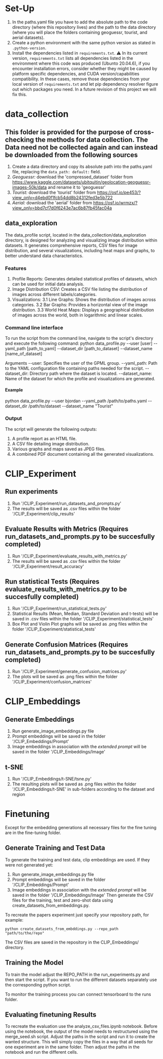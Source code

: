 # Set-Up

1. In the paths.yaml file you have to add the absolute path to the code directory (where this repository lives) and the path to the data directory (where you will place the folders containing geoguessr, tourist, and aerial datasets).
2. Create a python environment with the same python version as stated in `.python-version`.
3. Install the dependencies listed in `requirements.txt`. :warning: In its current version, `requirements.txt` lists all dependencies listed in the environment where this code was produced (Ubunto 20.04.6), if you encounter installation errors, consider whether they might be caused by platform specific dependencies, and CUDA version/capabilities compatibility. In these cases, remove those dependencies from your local version of `requirements.txt` and let pip dependency resolver figure out which packages you need. In a future revision of this project we will fix this.

# data_collection

## This folder is provided for the purpose of cross-checking the methods for data collection. The Data need not be collected again and can instead be downloaded from the following sources

1. Create a data directory and copy its absolute path into the paths.yaml file, replacing the `data_path: default:` field.
2. *Geoguessr:* download the 'compressed_dataset' folder from <https://www.kaggle.com/datasets/ubitquitin/geolocation-geoguessr-images-50k/data> and rename it to 'geoguessr'
3. *Tourist:* download the 'tourist' folder from <https://osf.io/pe453/?view_only=d4ebd0f1fcb54dd8b24312fed3e5b722>
4. *Aerial:* download the 'aerial' folder from <https://osf.io/wrmzx/?view_only=bbd7cf7d0f6243e7ac6b87fb45fac04a>

## data_exploration

The data_profile script, located in the data_collection/data_exploration directory, is designed for analyzing and visualizing image distribution within datasets. It generates comprehensive reports, CSV files for image distribution, and several visualizations, including heat maps and graphs, to better understand data characteristics.

### Features

1. Profile Reports: Generates detailed statistical profiles of datasets, which can be used for initial data analysis.
2. Image Distribution CSV: Creates a CSV file listing the distribution of images across different labels/categories.
3. Visualizations:
    3.1 Line Graphs: Shows the distribution of images across categories.
    3.2 Bar Graphs: Provides a horizontal view of the image distribution.
    3.3 World Heat Maps: Displays a geographical distribution of images across the world, both in logarithmic and linear scales.

### Command line interface

To run the script from the command line, navigate to the script's directory and execute the following command:
python data_profile.py --user [user] --yaml_path [path_to_yaml] --dataset_dir [path_to_dataset] --dataset_name [name_of_dataset]

Arguments
    --user: Specifies the user of the GPML group.
    --yaml_path: Path to the YAML configuration file containing paths needed for the script.
    --dataset_dir: Directory path where the dataset is located.
    --dataset_name: Name of the dataset for which the profile and visualizations are generated.

#### Example

python data_profile.py --user bjordan --yaml_path /path/to/paths.yaml --dataset_dir /path/to/dataset --dataset_name "Tourist"

### Output

The script will generate the following outputs:

1. A profile report as an HTML file.
2. A CSV file detailing image distribution.
3. Various graphs and maps saved as JPEG files.
4. A combined PDF document containing all the generated visualizations.

# CLIP_Experiment

## Run experiments

1. Run '/CLIP_Experiment/run_datasets_and_prompts.py'
2. The results will be saved as .csv files within the folder '/CLIP_Experiment/clip_results'

## Evaluate Results with Metrics (Requires run_datasets_and_prompts.py to be succesfully completed)

1. Run '/CLIP_Experiment/evaluate_results_with_metrics.py'
2. The results will be saved as .csv files within the folder '/CLIP_Experiment/result_accuracy'

## Run statistical Tests (Requires evaluate_results_with_metrics.py to be succesfully completed)

1. Run '/CLIP_Experiment/run_statistical_tests.py'
2. Statistical Results (Mean, Median, Standard Deviation and t-tests) will be saved in .csv files within the folder '/CLIP_Experiment/statistical_tests'
3. Box Plot and Violin Plot graphs will be saved as .png files within the folder '/CLIP_Experiment/statistical_tests'

## Generate Confusion Matrices (Requires run_datasets_and_prompts.py to be succesfully completed)

1. Run '/CLIP_Experiment/generate_confusion_matrices.py'
2. The plots will be saved as .png files within the folder '/CLIP_Experiment/confusion_matrices'

# CLIP_Embeddings

## Generate Embeddings

1. Run generate_image_embeddings.py file
2. Prompt embeddings will be saved in the folder '/CLIP_Embeddings/Prompt'
3. Image embeddings in association with the *extended prompt* will be saved in the folder '/CLIP_Embeddings/Image'

## t-SNE

1. Run '/CLIP_Embeddings/t-SNE/tsne.py'
2. The resulting plots will be saved as .png files within the folder '/CLIP_Embeddings/t-SNE' in sub-folders according to the dataset and region

# Finetuning

Except for the embedding generations all necessary files for the fine tuning are in the fine-tuning folder.

## Generate Training and Test Data

To generate the training and test data, clip embeddings are used.
If they were not generated yet:

1. Run generate_image_embeddings.py file
2. Prompt embeddings will be saved in the folder '/CLIP_Embeddings/Prompt'
3. Image embeddings in association with the *extended prompt* will be saved in the folder '/CLIP_Embeddings/Image'
Then generate the CSV files for the training, test and zero-shot data using create_datasets_from_embeddings.py.

To recreate the papers experiment just specify your repository path, for example:

```shell
python create_datasets_from_embddings.py --repo_path "path/to/the/repo"
```

The CSV files are saved in the repository in the CLIP_Embeddings/ directory.

## Training the Model

To train the model adjust the REPO_PATH in the run_experiments.py and then start the script.
If you want to run the different datasets separately use the corresponding python script.

To monitor the training process you can connect tensorboard to the runs folder. 

## Evaluating finetuning Results

To recreate the evaluation use the analyze_csv_files.ipynb notebook.
Before using the notebook, the output of the model needs to restructured using the merge_seed.sh script.
Adjust the paths in the script and run it to create the wanted structure.
This will simply copy the files in a way that all seeds for one experiment are in the same folder.
Then adjust the paths in the notebook and run the different cells.


